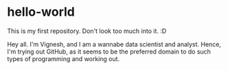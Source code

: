 # hello-world
This is my first repository. Don't look too much into it. :D

Hey all.
I'm Vignesh, and I am a wannabe data scientist and analyst. Hence, I'm trying out GitHub, as it seems to be the preferred domain to do such types of programming and working out. 
